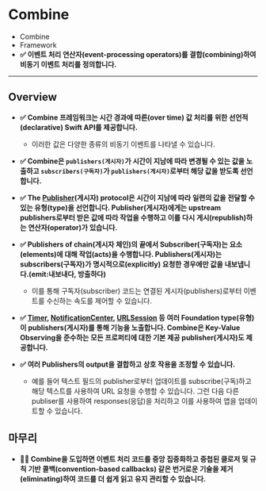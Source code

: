 # Combine

- Combine
- Framework
- **✅ 이벤트 처리 연산자(event-processing operators)를 결합(combining)하여 비동기 이벤트 처리를 정의합니다.**

---

## Overview

- **✅ Combine 프레임워크는 시간 경과에 따른(over time) 값 처리를 위한 선언적(declarative) Swift API를 제공합니다.**
    - 이러한 값은 다양한 종류의 비동기 이벤트를 나타낼 수 있습니다.
- **✅ Combine은 `publishers(게시자)`가 시간이 지남에 따라 변경될 수 있는 값을 노출하고 `subscribers(구독자)`가 `publishers(게시자)`로부터 해당 값을 받도록 선언합니다.**</br>

- **✅ The [Publisher](https://developer.apple.com/documentation/combine/publisher)(게시자) protocol은 시간이 지남에 따라 일련의 값을 전달할 수 있는 유형(type)을 선언합니다. Publisher(게시자)에게는 upstream publishers로부터 받은 값에 따라 작업을 수행하고 이를 다시 게시(republish)하는 연산자(operator)가 있습니다.**
- **✅ Publishers of chain(게시자 체인)의 끝에서 Subscriber(구독자)는 요소(elements)에 대해 작업(acts)을 수행합니다. Publishers(게시자)는 subscribers(구독자)가 명시적으로(explicitly) 요청한 경우에만 값을 내보냅니다.(emit:내보내다, 방출하다)**
    - 이를 통해 구독자(subscriber) 코드는 연결된 게시자(publishers)로부터 이벤트를 수신하는 속도를 제어할 수 있습니다.</br>

- **✅ [Timer](https://developer.apple.com/documentation/foundation/timer), [NotificationCenter](https://developer.apple.com/documentation/foundation/notificationcenter), [URLSession](https://developer.apple.com/documentation/foundation/urlsession) 등 여러 Foundation type(유형)이 publishers(게시자)를 통해 기능을 노출합니다. Combine은 Key-Value Observing을 준수하는 모든 프로퍼티에 대한 기본 제공 publisher(게시자)도 제공합니다.**</br>

- **✅ 여러 Publishers의 output을 결합하고 상호 작용을 조정할 수 있습니다.**
    - 예를 들어 텍스트 필드의 publisher로부터 업데이트를 subscribe(구독)하고 해당 텍스트를 사용하여 URL 요청을 수행할 수 있습니다. 그런 다음 다른 publiser를 사용하여 responses(응답)을 처리하고 이를 사용하여 앱을 업데이트할 수 있습니다.</br>

## 마무리

- **🙋‍♂️ Combine을 도입하면 이벤트 처리 코드를 중앙 집중화하고 중첩된 클로저 및 규칙 기반 콜백(convention-based callbacks) 같은 번거로운 기술을 제거(eliminating)하여 코드를 더 쉽게 읽고 유지 관리할 수 있습니다.**
